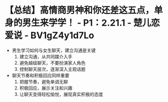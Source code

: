 # 【总结】高情商男神和你还差这五点，单身的男生来学学！ - P1：2.21.1 - 楚儿恋爱说 - BV1gZ4y1d7Lo

-   男生学习如何与女生聊天，建立沟通是关键
    1.  建立沟通，从共同媒介入手
    2.  避免越级聊天，不要扮演家人角色
    3.  控制聊天层次，逐渐深入主观话题
-   聊天节奏和积极回应同样重要
    1.  把握节奏，避免单调无聊
    2.  积极回应，展示关注和兴趣
    3.  让聊天变得轻松愉悦，展现真实积极的态度